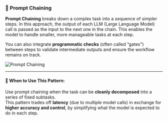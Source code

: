 ### 🧩 Prompt Chaining

**Prompt Chaining** breaks down a complex task into a sequence of simpler steps. In this approach, the output of each LLM (Large Language Model) call is passed as the input to the next one in the chain. This enables the model to handle smaller, more manageable tasks at each step.

You can also integrate **programmatic checks** (often called “gates”) between steps to validate intermediate outputs and ensure the workflow remains on track.


![Prompt Chaining]([https://short-link.me/15t7C](https://short-link.me/19PnA))


---

#### 📌 When to Use This Pattern:

Use prompt chaining when the task can be **cleanly decomposed** into a series of fixed subtasks.  
This pattern trades off **latency** (due to multiple model calls) in exchange for **higher accuracy and control**, by simplifying what the model is expected to do in each step.
